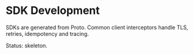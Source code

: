 # SDK Development

SDKs are generated from Proto. Common client interceptors handle TLS, retries, idempotency and tracing.

Status: skeleton.

